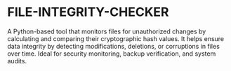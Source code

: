# FILE-INTEGRITY-CHECKER
A Python-based tool that monitors files for unauthorized changes by calculating and comparing their cryptographic hash values. It helps ensure data integrity by detecting modifications, deletions, or corruptions in files over time. Ideal for security monitoring, backup verification, and system audits.
